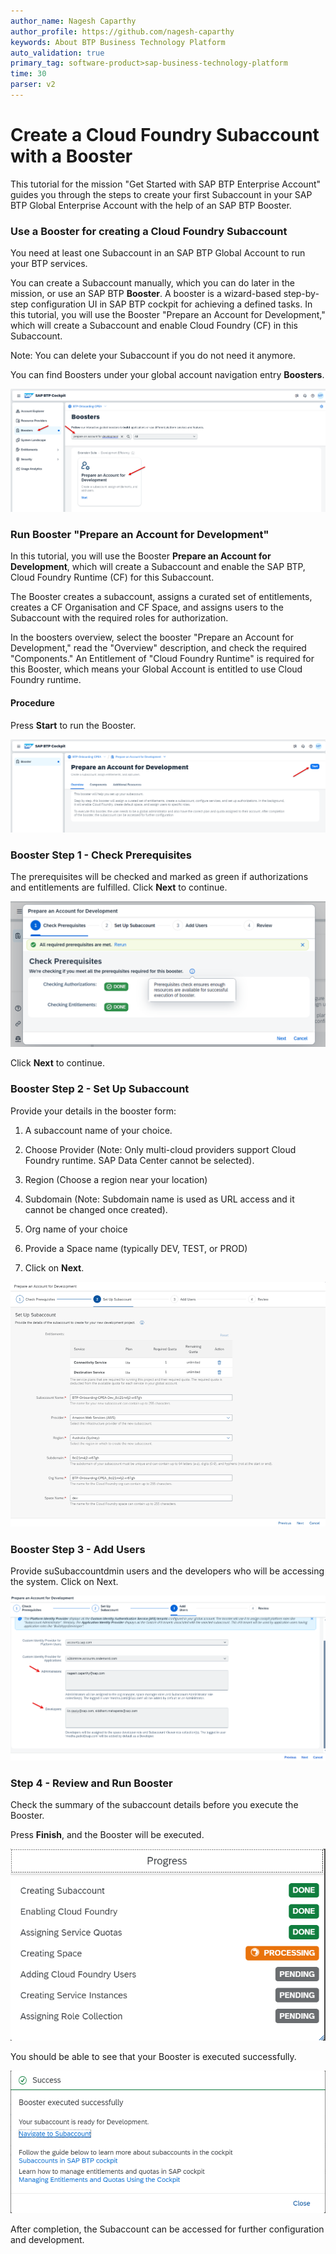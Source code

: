```yaml
---
author_name: Nagesh Caparthy
author_profile: https://github.com/nagesh-caparthy
keywords: About BTP Business Technology Platform
auto_validation: true
primary_tag: software-product>sap-business-technology-platform
time: 30
parser: v2
---
```


# Create a Cloud Foundry Subaccount with a Booster

This tutorial for the mission "Get Started with SAP BTP Enterprise Account" guides you through the steps to create your first Subaccount in your SAP BTP Global Enterprise Account with the help of an SAP BTP Booster.


### Use a Booster for creating a Cloud Foundry Subaccount

You need at least one Subaccount in an SAP BTP Global Account to run your BTP services.

You can create a Subaccount manually, which you can do later in the mission, or use an SAP BTP **Booster**. A booster is a wizard-based step-by-step configuration UI in SAP BTP cockpit for achieving a defined tasks. In this tutorial, you will use the Booster "Prepare an Account for Development," which will create a Subaccount and enable Cloud Foundry (CF) in this Subaccount.

Note: You can delete your Subaccount if you do not need it anymore.

You can find Boosters under your global account navigation entry **Boosters**.

![Find Boosters](images/3_1_find_boosters.png)



### Run Booster "Prepare an Account for Development"

In this tutorial, you will use the Booster **Prepare an Account for Development**, which will create a Subaccount and enable the SAP BTP, Cloud Foundry Runtime (CF) for this Subaccount.

The Booster creates a subaccount, assigns a curated set of entitlements, creates a CF Organisation and CF Space, and assigns users to the Subaccount with the required roles for authorization. 

In the boosters overview, select the booster "Prepare an Account for Development," read the "Overview" description, and check the required "Components." An Entitlement of "Cloud Foundry Runtime" is required for this Booster, which means your Global Account is entitled to use Cloud Foundry runtime. 


#### Procedure

Press **Start** to run the Booster.

![Find Boosters](images/3_2_choose_booster.png)



### Booster Step 1 - Check Prerequisites

The prerequisites will be checked and marked as green if authorizations and entitlements are fulfilled. Click **Next** to continue.

![Check Prerequisite in Booster Step 1](images/3_3_booster_step1.png)

Click **Next** to continue.

### Booster Step 2 - Set Up Subaccount

Provide your details in the booster form:

1. A subaccount name of your choice.

2. Choose Provider (Note: Only multi-cloud providers support Cloud Foundry runtime. SAP Data Center cannot be selected).

3. Region (Choose a region near your location)
4. Subdomain (Note: Subdomain name is used as URL access and it cannot be changed once created).
5. Org name of your choice
6. Provide a Space name (typically DEV, TEST, or PROD)

7. Click on **Next**.


![Find Boosters](images/3_4_booster_step2.png)


### Booster Step 3 - Add Users

Provide suSubaccountdmin users and the developers who will be accessing the system. Click on Next.

![Find Boosters](images/3_5_booster_step3.png)


### Step 4 - Review and Run Booster

Check the summary of the subaccount details before you execute the Booster.

Press **Finish**, and the Booster will be executed.

![Find Boosters](images/3_6_booster_step4.png)



You should be able to see that your Booster is executed successfully.

![Booster success message](images/3_7_booster_success.png)

After completion, the Subaccount can be accessed for further configuration and development.





